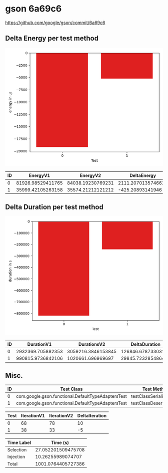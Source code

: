 # gson 6a69c6


https://github.com/google/gson/commit/6a69c6



## Delta Energy per test method

![](./gson_delta_energy_0_v.png)


| ID | EnergyV1 | EnergyV2 | DeltaEnergy | σ |
| --- | --- | --- | --- | --- |
| 0 | 81926.98529411765 | 84038.19230769231 | 2111.2070135746617 | 82049.53729204096 | 81702.35563830234 |
| 1 | 35999.42105263158 | 35574.21212121212 | -425.20893141946 | 9313.113475749578 | 8215.06854859014 |

## Delta Duration per test method

![](./gson_delta_duration_0_v.png)


| ID | DurationV1 | DurationsV2 | DeltaDuration |
| --- | --- | --- | --- |
| 0 | 2932369.705882353 | 3059216.3846153845 | 126846.67873303173 |
| 1 | 990815.9736842106 | 1020661.696969697 | 29845.723285486456 |

## Misc.

| ID | Test Class | Test Method |
| --- | --- | --- |
| 0 | com.google.gson.functional.DefaultTypeAdaptersTest | testClassSerialization |
| 1 | com.google.gson.functional.DefaultTypeAdaptersTest | testClassDeserialization |




| Test | IterationV1 | IterationV2 | DeltaIteration |
| --- | --- | --- | --- |
| 0 | 68 | 78 | 10 |
| 1 | 38 | 33 | -5 |



| Time Label | Time (s) |
| --- | --- |
| Selection | 27.052201509475708 |
| Injection | 10.26255989074707 |
| Total | 1001.0764405727386 |


